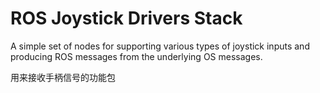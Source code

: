 # ROS Joystick Drivers Stack #

A simple set of nodes for supporting various types of joystick inputs and producing ROS messages from the underlying OS messages.

用来接收手柄信号的功能包

